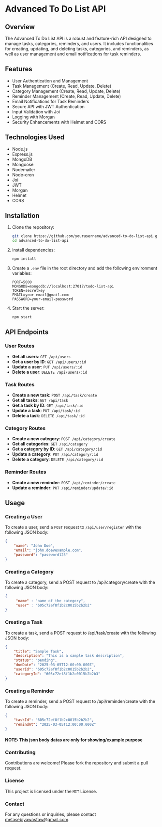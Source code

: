 # Advanced To Do List API

## Overview
The Advanced To Do List API is a robust and feature-rich API designed to manage tasks, categories, reminders, and users. It includes functionalities for creating, updating, and deleting tasks, categories, and reminders, as well as user management and email notifications for task reminders.

## Features
- User Authentication and Management
- Task Management (Create, Read, Update, Delete)
- Category Management (Create, Read, Update, Delete)
- Reminder Management (Create, Read, Update, Delete)
- Email Notifications for Task Reminders
- Secure API with JWT Authentication
- Input Validation with Joi
- Logging with Morgan
- Security Enhancements with Helmet and CORS

## Technologies Used
- Node.js
- Express.js
- MongoDB
- Mongoose
- Nodemailer
- Node-cron
- Joi
- JWT
- Morgan
- Helmet
- CORS

## Installation

1. Clone the repository:
    ```sh
    git clone https://github.com/yourusername/advanced-to-do-list-api.git
    cd advanced-to-do-list-api
    ```

2. Install dependencies:
    ```sh
    npm install
    ```

3. Create a `.env` file in the root directory and add the following environment variables:
    ```plaintext
    PORT=5000
    MONGODB=mongodb://localhost:27017/todo-list-api
    TOKEN=secretkey
    EMAIL=your-email@gmail.com
    PASSWORD=your-email-password
    ```

4. Start the server:
    ```sh
    npm start
    ```

## API Endpoints

### User Routes
- **Get all users**: `GET /api/users`
- **Get a user by ID**: `GET /api/users/:id`
- **Update a user**: `PUT /api/users/:id`
- **Delete a user**: `DELETE /api/users/:id`

### Task Routes
- **Create a new task**: `POST /api/task/create`
- **Get all tasks**: `GET /api/task`
- **Get a task by ID**: `GET /api/task/:id`
- **Update a task**: `PUT /api/task/:id`
- **Delete a task**: `DELETE /api/task/:id`

### Category Routes
- **Create a new category**: `POST /api/category/create`
- **Get all categories**: `GET /api/category`
- **Get a category by ID**: `GET /api/category/:id`
- **Update a category**: `PUT /api/category/:id`
- **Delete a category**: `DELETE /api/category/:id`

### Reminder Routes
- **Create a new reminder**: `POST /api/reminder/create`
- **Update a reminder**: `PUT /api/reminder/update/:id`

## Usage

### Creating a User
To create a user, send a `POST` request to `/api/user/register` with the following JSON body:
```json
{
    "name": "John Doe",
    "email": "john.doe@example.com",
    "password": "password123"
}
```

### Creating a Category
To create a category, send a POST request to /api/category/create with the following JSON body:
```json
{
     "name" : "name of the category",
     "user" : "605c72ef8f1b2c0015b2b2b2"
}
```

### Creating a Task
To create a task, send a POST request to /api/task/create with the following JSON body:
```json
{
    "title": "Sample Task",
    "description": "This is a sample task description",
    "status": "pending",
    "dueDate": "2025-03-05T12:00:00.000Z",
    "userId": "605c72ef8f1b2c0015b2b2b2",
    "categoryId": "605c72ef8f1b2c0015b2b2b3"
}
```

### Creating a Reminder
To create a reminder, send a POST request to /api/reminder/create with the following JSON body:
```json
{
    "taskId": "605c72ef8f1b2c0015b2b2b2",
    "remindAt": "2025-03-05T12:00:00.000Z"
}
```
#### NOTE: This json body datas are only for showing/example purpose
### Contributing
Contributions are welcome! Please fork the repository and submit a pull request.

### License
This project is licensed under the `MIT` License.

### Contact
For any questions or inquiries, please contact metasebiyawasfaw@gmail.com.

